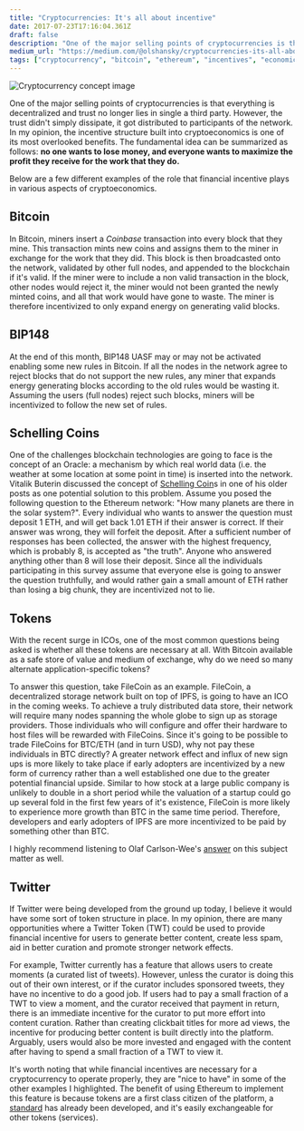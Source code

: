 ```yaml
---
title: "Cryptocurrencies: It's all about incentive"
date: 2017-07-23T17:16:04.361Z
draft: false
description: "One of the major selling points of cryptocurrencies is that everything is decentralized and trust no longer lies in single a third party…"
medium_url: "https://medium.com/@olshansky/cryptocurrencies-its-all-about-incentive-77ac47a6adc4"
tags: ["cryptocurrency", "bitcoin", "ethereum", "incentives", "economics", "tokens"]
---
```


![Cryptocurrency concept image](https://cdn-images-1.medium.com/max/800/1*SgD8HfxBtvIVWuD-I0is_w.jpeg)

One of the major selling points of cryptocurrencies is that everything is decentralized and trust no longer lies in single a third party. However, the trust didn't simply dissipate, it got distributed to participants of the network. In my opinion, the incentive structure built into cryptoeconomics is one of its most overlooked benefits. The fundamental idea can be summarized as follows: **no one wants to lose money, and everyone wants to maximize the profit they receive for the work that they do.**

Below are a few different examples of the role that financial incentive plays in various aspects of cryptoeconomics.

## Bitcoin

In Bitcoin, miners insert a *Coinbase* transaction into every block that they mine. This transaction mints new coins and assigns them to the miner in exchange for the work that they did. This block is then broadcasted onto the network, validated by other full nodes, and appended to the blockchain if it's valid. If the miner were to include a non valid transaction in the block, other nodes would reject it, the miner would not been granted the newly minted coins, and all that work would have gone to waste. The miner is therefore incentivized to only expand energy on generating valid blocks.

## BIP148

At the end of this month, BIP148 UASF may or may not be activated enabling some new rules in Bitcoin. If all the nodes in the network agree to reject blocks that do not support the new rules, any miner that expands energy generating blocks according to the old rules would be wasting it. Assuming the users (full nodes) reject such blocks, miners will be incentivized to follow the new set of rules.

## Schelling Coins

One of the challenges blockchain technologies are going to face is the concept of an Oracle: a mechanism by which real world data (i.e. the weather at some location at some point in time) is inserted into the network. Vitalik Buterin discussed the concept of [Schelling Coin](https://blog.ethereum.org/2014/03/28/schellingcoin-a-minimal-trust-universal-data-feed/)s in one of his older posts as one potential solution to this problem. Assume you posed the following question to the Ethereum network: "How many planets are there in the solar system?". Every individual who wants to answer the question must deposit 1 ETH, and will get back 1.01 ETH if their answer is correct. If their answer was wrong, they will forfeit the deposit. After a sufficient number of responses has been collected, the answer with the highest frequency, which is probably 8, is accepted as "the truth". Anyone who answered anything other than 8 will lose their deposit. Since all the individuals participating in this survey assume that everyone else is going to answer the question truthfully, and would rather gain a small amount of ETH rather than losing a big chunk, they are incentivized not to lie.

## Tokens

With the recent surge in ICOs, one of the most common questions being asked is whether all these tokens are necessary at all. With Bitcoin available as a safe store of value and medium of exchange, why do we need so many alternate application-specific tokens?

To answer this question, take FileCoin as an example. FileCoin, a decentralized storage network built on top of IPFS, is going to have an ICO in the coming weeks. To achieve a truly distributed data store, their network will require many nodes spanning the whole globe to sign up as storage providers. Those individuals who will configure and offer their hardware to host files will be rewarded with FileCoins. Since it's going to be possible to trade FileCoins for BTC/ETH (and in turn USD), why not pay these individuals in BTC directly? A greater network effect and influx of new sign ups is more likely to take place if early adopters are incentivized by a new form of currency rather than a well established one due to the greater potential financial upside. Similar to how stock at a large public company is unlikely to double in a short period while the valuation of a startup could go up several fold in the first few years of it's existence, FileCoin is more likely to experience more growth than BTC in the same time period. Therefore, developers and early adopters of IPFS are more incentivized to be paid by something other than BTC.

I highly recommend listening to Olaf Carlson-Wee's [answer](https://youtu.be/9SYVX2wcMVM?t=20m13s) on this subject matter as well.

## Twitter

If Twitter were being developed from the ground up today, I believe it would have some sort of token structure in place. In my opinion, there are many opportunities where a Twitter Token (TWT) could be used to provide financial incentive for users to generate better content, create less spam, aid in better curation and promote stronger network effects.

For example, Twitter currently has a feature that allows users to create moments (a curated list of tweets). However, unless the curator is doing this out of their own interest, or if the curator includes sponsored tweets, they have no incentive to do a good job. If users had to pay a small fraction of a TWT to view a moment, and the curator received that payment in return, there is an immediate incentive for the curator to put more effort into content curation. Rather than creating clickbait titles for more ad views, the incentive for producing better content is built directly into the platform. Arguably, users would also be more invested and engaged with the content after having to spend a small fraction of a TWT to view it.

It's worth noting that while financial incentives are necessary for a cryptocurrency to operate properly, they are "nice to have" in some of the other examples I highlighted. The benefit of using Ethereum to implement this feature is because tokens are a first class citizen of the platform, a [standard](https://theethereum.wiki/w/index.php/ERC20_Token_Standard) has already been developed, and it's easily exchangeable for other tokens (services).